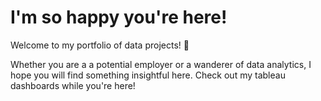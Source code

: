 # I'm so happy you're here!

Welcome to my portfolio of data projects! 👋 

Whether you are a a potential employer or a wanderer of data analytics, I hope you will find something insightful here. Check out my tableau dashboards while you're here! 
